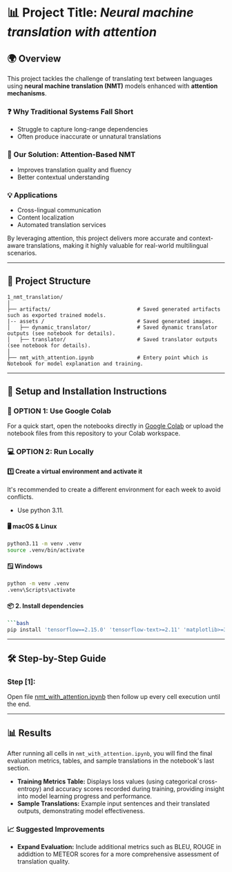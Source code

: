 # 📊 Project Title: *Neural machine translation with attention*

## 🌍 Overview

This project tackles the challenge of translating text between languages using **neural machine translation (NMT)** models enhanced with **attention mechanisms**. 

### ❓ Why Traditional Systems Fall Short
- Struggle to capture long-range dependencies
- Often produce inaccurate or unnatural translations

### 🚀 Our Solution: Attention-Based NMT
- Improves translation quality and fluency
- Better contextual understanding

### 💡 Applications
- Cross-lingual communication
- Content localization
- Automated translation services

By leveraging attention, this project delivers more accurate and context-aware translations, making it highly valuable for real-world multilingual scenarios.

---

## 📁 Project Structure


```
1_nmt_translation/
│
├── artifacts/                            # Saved generated artifacts such as exported trained models.
|-- assets /                              # Saved generated images.
│   ├── dynamic_translator/               # Saved dynamic translator outputs (see notebook for details).
│   ├── translator/                       # Saved translator outputs (see notebook for details).
│
├── nmt_with_attention.ipynb              # Entery point which is Notebook for model explanation and training.
```

---

## 🔧 Setup and Installation Instructions

### 🚀 OPTION 1: Use Google Colab

For a quick start, open the notebooks directly in [Google Colab](https://colab.research.google.com/) or upload the notebook files from this repository to your Colab workspace.

### 💻 OPTION 2: Run Locally

#### 1️⃣ Create a virtual environment and activate it

It's recommended to create a different environment for each week to avoid conflicts.

* Use python 3.11.

#### 🖥️ macOS & Linux

```bash
python3.11 -m venv .venv
source .venv/bin/activate
```

#### 🪟 Windows

```bash
python -m venv .venv
.venv\Scripts\activate
```

#### 📦 2. Install dependencies

```bash
```bash
pip install 'tensorflow==2.15.0' 'tensorflow-text>=2.11' 'matplotlib>=3.7.0' 'einops==0.6.0'
```

---

## 🛠️ Step-by-Step Guide


### Step [1]:

Open file [nmt_with_attention.ipynb](nmt_with_attention.ipynb) then follow up every cell execution until the end.

---

## 📊 Results

After running all cells in `nmt_with_attention.ipynb`, you will find the final evaluation metrics, tables, and sample translations in the notebook's last section. 

- **Training Metrics Table:** Displays loss values (using categorical cross-entropy) and accuracy scores recorded during training, providing insight into model learning progress and performance.
- **Sample Translations:** Example input sentences and their translated outputs, demonstrating model effectiveness.


### 📈 Suggested Improvements

- **Expand Evaluation:** Include additional metrics such as BLEU, ROUGE in addidtion to METEOR scores for a more comprehensive assessment of translation quality.


